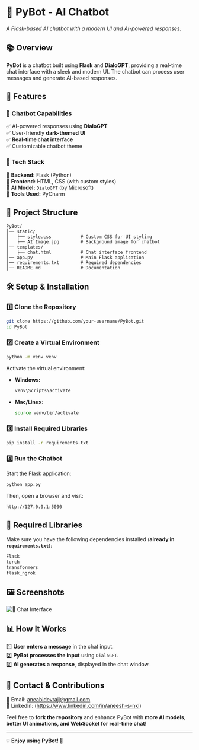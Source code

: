 
# 🤖 PyBot - AI Chatbot  
_A Flask-based AI chatbot with a modern UI and AI-powered responses._  

## 📚 Overview  
**PyBot** is a chatbot built using **Flask** and **DialoGPT**, providing a real-time chat interface with a sleek and modern UI. The chatbot can process user messages and generate AI-based responses.  

## 🚀 Features  

### 🔹 Chatbot Capabilities  
✅ AI-powered responses using **DialoGPT**  
✅ User-friendly **dark-themed UI**  
✅ **Real-time chat interface**  
✅ Customizable chatbot theme  

### 🔹 Tech Stack  
🔹 **Backend:** Flask (Python)  
🔹 **Frontend:** HTML, CSS (with custom styles)  
🔹 **AI Model:** `DialoGPT` (by Microsoft)  
🔹 **Tools Used:** PyCharm  

## 📂 Project Structure  
```
PyBot/
│── static/
│   ├── style.css           # Custom CSS for UI styling
│   ├── AI Image.jpg        # Background image for chatbot
│── templates/
│   ├── chat.html           # Chat interface frontend
│── app.py                  # Main Flask application
│── requirements.txt        # Required dependencies
│── README.md               # Documentation
```  

## 🛠️ Setup & Installation  

### 1️⃣ Clone the Repository  
```sh
git clone https://github.com/your-username/PyBot.git
cd PyBot
```  

### 2️⃣ Create a Virtual Environment  
```sh
python -m venv venv
```
Activate the virtual environment:  
- **Windows:**  
  ```sh
  venv\Scripts\activate
  ```
- **Mac/Linux:**  
  ```sh
  source venv/bin/activate
  ```  

### 3️⃣ Install Required Libraries  
```sh
pip install -r requirements.txt
```  

### 4️⃣ Run the Chatbot  
Start the Flask application:  
```sh
python app.py
```
Then, open a browser and visit:  
```
http://127.0.0.1:5000
```

## 📜 Required Libraries  
Make sure you have the following dependencies installed (**already in `requirements.txt`**):  
```txt
Flask
torch
transformers
flask_ngrok
```

## 🖼️ Screenshots   
![📌 **Chat Interface**](PowerBIDashboard.png)

## 📊 How It Works  
1️⃣ **User enters a message** in the chat input.  
2️⃣ **PyBot processes the input** using `DialoGPT`.  
3️⃣ **AI generates a response**, displayed in the chat window.  

## 📩 Contact & Contributions  
📩 Email: aneabidevraji@gmail.com  
🔗 LinkedIn: (https://www.linkedin.com/in/aneesh-s-nkl)  

Feel free to **fork the repository** and enhance PyBot with **more AI models, better UI animations, and WebSocket for real-time chat!**  

---

💡 **Enjoy using PyBot! 🚀**
